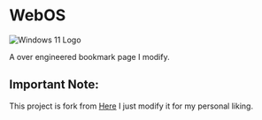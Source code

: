 
# WebOS

![Windows 11 Logo](https://upload.wikimedia.org/wikipedia/commons/e/e6/Windows_11_logo.svg)

A over engineered bookmark page I modify. 

## Important Note:
This project is fork from [Here](https://github.com/Rajaniraiyn/windows11) I just modify it for my personal liking.



